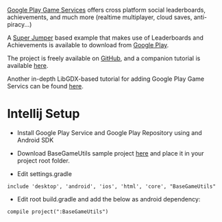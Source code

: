 [Google Play Game Services](https://developers.google.com/games/services/) offers cross platform social leaderboards, achievements, and much more (realtime multiplayer, cloud saves, anti-piracy...)

A [Super Jumper](https://github.com/libgdx/libgdx/tree/master/demos/superjumper) based example that makes use of Leaderboards and Achievements is available to download from [Google Play](https://play.google.com/store/apps/details?id=com.theinvader360.tutorial.libgdx.gameservices).

The project is freely available on [GitHub](https://github.com/TheInvader360/libgdx-gameservices-tutorial), and a companion tutorial is available [here](http://theinvader360.blogspot.co.uk/2013/10/google-play-game-services-tutorial-example.html).

Another in-depth LibGDX-based tutorial for adding Google Play Game Servics can be found [here](http://fortheloss.org/tutorial-set-up-google-services-with-libgdx/).

# Intellij Setup

* Install Google Play Service and Google Play Repository using and Android SDK

* Download BaseGameUtils sample project [here](https://github.com/playgameservices/android-basic-samples) and place it in your project root folder.

* Edit settings.gradle 
```
include 'desktop', 'android', 'ios', 'html', 'core', "BaseGameUtils"
```
* Edit root build.gradle and add the below as android dependency: 
```
compile project(":BaseGameUtils")
```